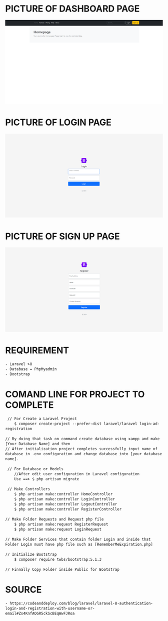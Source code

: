 # PICTURE OF DASHBOARD PAGE
![THUMNAIL ](./thumnail1.png)

# PICTURE OF LOGIN PAGE
![THUMNAIL ](./thumnail2.png)

# PICTURE OF SIGN UP PAGE
![THUMNAIL ](./thumnail3.png)

# REQUIREMENT 
    - Laravel >8
    - Database = PhpMyadmin
    - Bootstrap
# COMAND LINE FOR PROJECT TO COMPLETE
```
 // For Create a Laravel Project
    $ composer create-project --prefer-dist laravel/laravel login-ad-registration

// By duing that task on command create database using xampp and make [Your Database Name] and then 
// After initialization project completes successfully input name of database in .env configuration and change database into [your database name].

 // For Database or Models 
    //After edit user configuration in Laravel configuration
    Use ==> $ php artisan migrate

 // Make Controllers 
    $ php artisan make:controller HomeController
    $ php artisan make:controller LoginController
    $ php artisan make:controller LogoutController
    $ php artisan make:controller RegisterController

// Make Folder Requests and Request php file
    $ php artisan make:request RegisterRequest
    $ php artisan make:request LoginRequest

// Make Folder Services that contain folder Login and inside that Folder Login must have php file such as [RememberMeExpiration.php]

// Initialize Bootstrap
    $ composer require twbs/bootstrap:5.1.3

// Finnally Copy Folder inside Public for Bootstrap

```


# SOURCE 
    - https://codeanddeploy.com/blog/laravel/laravel-8-authentication-login-and-registration-with-username-or-email#Zs4KnfAOGR5ckScBEqWwFJRoa
